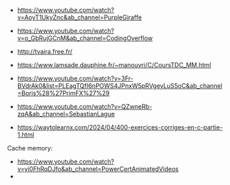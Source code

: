 - https://www.youtube.com/watch?v=AoyT1UkyZnc&ab_channel=PurpleGiraffe
- https://www.youtube.com/watch?v=o_GbRujGCnM&ab_channel=CodingOverflow


- http://tvaira.free.fr/
- https://www.lamsade.dauphine.fr/~manouvri/C/CoursTDC_MM.html
- https://www.youtube.com/watch?v=3Fr-BVdrAk0&list=PLEagTQfI6nPOWS4JPnxW5pRVgeyLuS5oC&ab_channel=Boris%28%27PrimFX%27%29
  

- https://www.youtube.com/watch?v=QZwneRb-zqA&ab_channel=SebastianLague


- https://waytolearnx.com/2024/04/400-exercices-corriges-en-c-partie-1.html




Cache memory:
- https://www.youtube.com/watch?v=yi0FhRqDJfo&ab_channel=PowerCertAnimatedVideos
- 